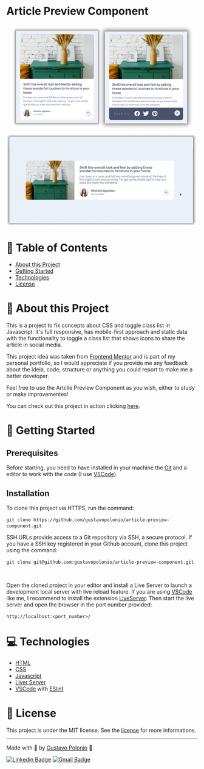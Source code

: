 # Article Preview Component

<p align="center">
   <img src="https://github.com/gustavopolonio/article-preview-component/blob/master/.github/mobile.png" width="480"/>
</p>
<p align="center">
   <img src="https://github.com/gustavopolonio/article-preview-component/blob/master/.github/web.gif" width="760"/>
</p>

# :pushpin: Table of Contents

* [About this Project](#book-about-this-project)
* [Getting Started](#construction_worker-getting-started)
* [Technologies](#computer-technologies)
* [License](#closed_book-license)

# :book: About this Project

This is a project to fix concepts about CSS and toggle class list in Javascript. It's full responsive, has mobile-first approach and static data with the 
functionality to toggle a class list that shows icons to share the article in social media.

This project idea was taken from [Frontend Mentor](https://www.frontendmentor.io/challenges/article-preview-component-dYBN_pYFT) and is part of my personal 
portfolio, so I would appreciate if you provide me any feedback about the ideia, code, structure or anything you could report to make me a better developer.

Feel free to use the Artcile Preview Component as you wish, either to study or make improvementes!

You can check out this project in action clicking [here](https://gustavopolonio.github.io/article-preview-component/).

# :construction_worker: Getting Started

## Prerequisites

Before starting, you need to have installed in your machine the [Git](https://git-scm.com/) and a editor to work with the code (I use [VSCode](https://code.visualstudio.com/)).

## Installation

To clone this project via HTTPS, run the command:

```
git clone https://github.com/gustavopolonio/article-preview-component.git
```

SSH URLs provide access to a Git repository via SSH, a secure protocol. If you have a SSH key registered in your Github account, clone this project using the command:

``` 
git clone git@github.com:gustavopolonio/article-preview-component.git
```
</br>

Open the cloned project in your editor and install a Live Server to launch a development local server with live reload feature. If you are using [VSCode](https://code.visualstudio.com/) like me, I recommend to install the extension [LiveServer](https://github.com/ritwickdey/vscode-live-server/blob/master/docs/settings.md).
Then start the live server and open the browser in the port number provided:

```
http://localhost:<port_number>/
```

# :computer: Technologies

* [HTML](https://devdocs.io/html/)
* [CSS](https://devdocs.io/css/)
* [Javascript](https://devdocs.io/javascript/) 
* [Liver Server](https://github.com/ritwickdey/vscode-live-server/blob/master/docs/settings.md)
* [VSCode](https://code.visualstudio.com/) with [ESlint](https://eslint.org/)

# :closed_book: License

This project is under the MIT license. See the [license](https://github.com/gustavopolonio/article-preview-component/blob/master/LICENSE) for more informations.

---

Made with :green_heart: by [Gustavo Polonio](https://github.com/gustavopolonio) 🚀

[![Linkedin Badge](https://img.shields.io/badge/-Gustavo-blue?style=flat-square&logo=Linkedin&logoColor=white&link=https://www.linkedin.com/in/gustavo-polonio-04b77a169/)](https://www.linkedin.com/in/gustavo-polonio-04b77a169/)
[![Gmail Badge](https://img.shields.io/badge/-gustavopolonio1@gmail.com-c14438?style=flat-square&logo=Gmail&logoColor=white&link=mailto:gustavopolonio1@gmail.com)](mailto:gustavopolonio1@gmail.com)

